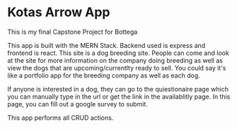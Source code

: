 # Kotas Arrow App

This is my final Capstone Project for Bottega

This app is built with the MERN Stack.
Backend used is express and frontend is react.
This site is a dog breeding site. People can come and look at the site for more information on the company doing breeding as well as view the dogs that are upcoming/currentlty ready to sell. 
You could say it's like a portfolio app for the breeding company as well as each dog.

If anyone is interested in a dog, they can go to the quiestionaire page which you can manually type in the url or get the link in the availablitly page. In this page, you can fill out a google survey to submit.

This app performs all CRUD actions.



